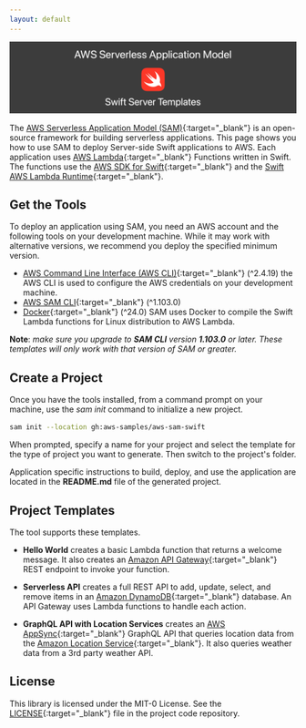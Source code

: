 ```yaml
---
layout: default
---
```


![Image description](assets/images/banner.png)

The [AWS Serverless Application Model (SAM)](https://docs.aws.amazon.com/serverless-application-model/latest/developerguide/sam-specification.html){:target="_blank"} is an open-source framework for building serverless applications. This page shows you how to use SAM to deploy Server-side Swift applications to AWS. Each application uses [AWS Lambda](https://aws.amazon.com/lambda/){:target="_blank"} Functions written in Swift. The functions use the [AWS SDK for Swift](https://docs.aws.amazon.com/sdk-for-swift/latest/developer-guide/getting-started.html){:target="_blank"} and the [Swift AWS Lambda Runtime](https://github.com/swift-server/swift-aws-lambda-runtime){:target="_blank"}.


## Get the Tools

To deploy an application using SAM, you need an AWS account and the following tools on your development machine. While it may work with alternative versions, we recommend you deploy the specified minimum version.

* [AWS Command Line Interface (AWS CLI)](https://docs.aws.amazon.com/cli/latest/userguide/install-cliv2.html){:target="_blank"} (^2.4.19) the AWS CLI is used to configure the AWS credentials on your development machine.
* [AWS SAM CLI](https://docs.aws.amazon.com/serverless-application-model/latest/developerguide/install-sam-cli.html){:target="_blank"} (^1.103.0)
* [Docker](https://www.docker.com/products/docker-desktop){:target="_blank"} (^24.0) SAM uses Docker to compile the Swift Lambda functions for Linux distribution to AWS Lambda.

**Note**: *make sure you upgrade to **SAM CLI** version **1.103.0** or later. These templates will only work with that version of SAM or greater.*

## Create a Project
Once you have the tools installed, from a command prompt on your machine, use the *sam init* command to initialize a new project.

``` bash
sam init --location gh:aws-samples/aws-sam-swift
```

When prompted, specify a name for your project and select the template for the type of project you want to generate. Then switch to the project's folder. 

Application specific instructions to build, deploy, and use the application are located in the **README.md** file of the generated project.

## Project Templates
The tool supports these templates.

- **Hello World** creates a basic Lambda function that returns a welcome message. It also creates an [Amazon API Gateway](https://aws.amazon.com/api-gateway/){:target="_blank"} REST endpoint to invoke your function.

- **Serverless API** creates a full REST API to add, update, select, and remove items in an [Amazon DynamoDB](https://aws.amazon.com/dynamodb/){:target="_blank"} database. An API Gateway uses Lambda functions to handle each action.

- **GraphQL API with Location Services** creates an [AWS AppSync](https://aws.amazon.com/appsync/){:target="_blank"} GraphQL API that queries location data from the [Amazon Location Service](https://aws.amazon.com/location/){:target="_blank"}. It also queries weather data from a 3rd party weather API.

## License

This library is licensed under the MIT-0 License. See the [LICENSE](https://github.com/aws-samples/aws-sam-swift/blob/main/LICENSE){:target="_blank"} file in the project code repository.

